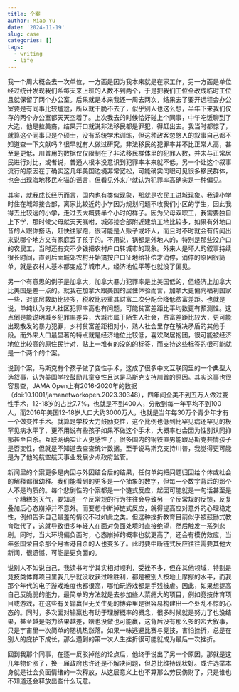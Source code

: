 ```yaml
---
title: 个案
author: Miao Yu
date: '2024-11-19'
slug: case
categories: []
tags:
  - writing
  - life
---
```

我一个周大概会去一次单位，一方面是因为我本来就是在家工作，另一方面是单位经过统计发现我们系每天来上班的人数不到两个，于是把我们工位全改成临时工位且就保留了两个办公室。后果就是本来我还一周去两次，结果去了要开远程会办公室要是有同事比较尴尬，所以就干脆不去了，似乎别人也这么想，半年下来我们仅存的两个办公室都天天空着了。上次我去的时候恰好碰上个同事，中午吃饭聊到了大选，他是拉美裔，结果开口就说非法移民都是罪犯，得赶出去。我当时都惊了，就算这个同事只是个硕士，没有系统学术训练，但这种政客忽悠人的叙事自己都不知道查一下文献吗？很早就有人做过研究，非法移民的犯罪率并不比正常人高，甚至是更低，川普用的数据仅仅限制在了非法移民群体里的犯罪人数，并未与正常居民进行对比，或者说，普通人根本没意识到犯罪率本来就不低。另一个让这个叙事流行的原因在于确实这几年美国边境非常宽松，可能确实肉眼可见很多移民群体，也会出现海地移民吃猫的谣言，但看见外来户就认为犯罪率高确实是一种偏见。

其实，就我成长经历而言，国内也有类似现象，那就是农民工进城现象。我读小学时住在城郊接合部，离家比较近的小学因为规划问题不收我们小区的学生，因此我得去比较远的小学，走过去大概要半个小时的样子。因为父母双职工，我需要独自上下学，那时候父母就天天嘱咐，城郊接合部附近建筑工地比较多，如果有外地口音的人跟你搭话，赶快往家跑，很可能是人贩子或坏人，而且时不时就会有传闻出来说哪个地方又有家庭丢了孩子的。不用说，锅都是外地人的，特别是那些没户口的农民工，当时还有交不少钱把农村户口转城市的现象。外来人是坏人的叙事持续很长时间，直到后面城郊农村开始搞按户口征地给补偿才消停，消停的原因很简单，就是农村人基本都变成了城市人，经济地位平等也就没了偏见。

另一个有意思的例子是加拿大，加拿大暴力犯罪率是比美国低的，但经济上加拿大比美国是差一点的。就我在加拿大跟美国的居住体验而言，加拿大更偏向福利国家一些，对底层救助比较多，税收比较重其财富二次分配会降低贫富差距。也就是说，单纯认为穷人社区犯罪率高也有问题，可能贫富差距比平均数更有预测性。这点倒是能说明城乡犯罪率差异，大城市属于陌生人社会，贫富差距比较大，更可能出现散发的暴力犯罪，乡村贫富差距相对小，熟人社会里存在解决矛盾的其他手段。而外来人口最显著的特点就是经济地位比较低，喜欢聚居抱团，很可能被经济地位比较高的原住民针对，贴上一堆有的没的的标签，而支持这些标签的很可能就是一个两个的个案。

说到个案，马斯克有个孩子做了变性手术，这成了很多中文互联网里的一个典型大选叙事，认为美国学校鼓励儿童变性且这是马斯克支持川普的原因。其实这事也很容易查，JAMA Open上有2016-2020年的数据（doi:10.1001/jamanetworkopen.2023.30348），四年间全美不到五万人做过变性手术，12-18岁的占比7.7%，也就是不到400人，分散到每一年平均不到100人，而2016年美国12-18岁人口大约3000万人，也就是当年每30万个青少年才有一个做变性手术。就算是学校大力鼓励变性，这个比例也低到比罕见病还罕见的极罕见病水平了，更不用说有些孩子如果不做这个手术，大概率也会因为性别认同抑郁甚至自杀。互联网确实让人更感性了，很多国内的钢铁直男能跟马斯克共情孩子是否变性，但就是不知道去查查统计数据。至于说马斯克支持川普，我觉得更可能是为了他的航空航天事业发展少点政府监管。

新闻里的个案更多是内因与外因结合后的结果，任何单纯把问题归因给个体或社会的解释都很幼稚。我们能看到的更多是一个抽象的数字，但每一个数字背后的那个人不是均质的。每个悲剧性的个案都是一个链式反应，起因可能就是一句话甚至是一个糟糕的天气，要知道一个反常规的行为往往会导致另一个反常规的反馈，反复叠加后心态崩掉并不意外。而要想中断掉链式反应，就得提高应对意外的心理稳定性，例如告诉自己最差的情况不过如此之类。但这种挫折教育目前似乎被鼓励式教育取代了，这就导致很多年轻人在面对负面处境时直接绝望，然后触发一系列悲剧。同时，当大环境偏负面时，心态崩掉的概率也就更高了，还会有模仿效应，当年张国荣自杀那个月香港自杀的人也变多了。此时要中断链式反应往往需要其他大新闻，很遗憾，可能是更负面的。

说别人不如说自己，我读书考学其实相对顺利，受挫不多，但在其他领域，特别是竞技类体育项目里我几乎就没收获过啥胜利，都是被别人按地上摩擦的水平，而我那个年代的电子游戏难度也都很高，哪怕玩游戏都是手残被虐。因此，如果想提高自己反脆弱的能力，最简单的方法就是去参加些人菜瘾大的项目，例如竞技体育项目或游戏，在这些有关输赢但无关生死的博弈里是很容易构建出一个处乱不惊的心态的。同时，多次面对输赢也有助于理解概率的概念，很多时候就是努力了也没结果，甚至越是努力结果越差，啥也没做也可能赢，这背后没有那么多的宏大叙事，只是宇宙里一次简单的随机热涨落。如果一味逃避比赛与竞技，害怕挫折，总是在别人的庇护下成长，那么遇到的第一次人生挫折很可能就成为最后一次挫折。

回到我那个同事，在逐一反驳掉他的论点后，他终于说出了另一个原因，那就是这几年物价涨了，换一届政府也许还是不解决问题，但总比维持现状好。或许选举本身就是社会负面情绪的一次释放，从这层意义上也不算那么劳民伤财了，只是谁也不知道还会释放出些什么玩意。
